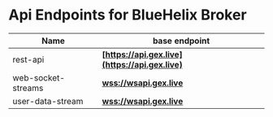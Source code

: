 # Api Endpoints for BlueHelix Broker

Name | base endpoint
------------ | ------------
rest-api | **[https://api.gex.live](https://api.gex.live)**
web-socket-streams | **[wss://wsapi.gex.live](wss://wsapi.gex.live)**
user-data-stream | **[wss://wsapi.gex.live](wss://wsapi.gex.live)**

